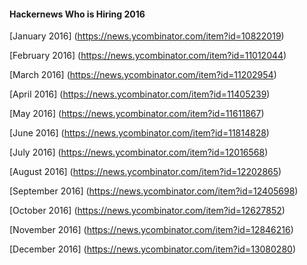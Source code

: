 #### Hackernews Who is Hiring 2016

[January 2016]
(https://news.ycombinator.com/item?id=10822019)

[February 2016]
(https://news.ycombinator.com/item?id=11012044)

[March 2016]
(https://news.ycombinator.com/item?id=11202954)

[April 2016]
(https://news.ycombinator.com/item?id=11405239)

[May 2016]
(https://news.ycombinator.com/item?id=11611867)

[June 2016]
(https://news.ycombinator.com/item?id=11814828)

[July 2016]
(https://news.ycombinator.com/item?id=12016568)

[August 2016]
(https://news.ycombinator.com/item?id=12202865)

[September 2016]
(https://news.ycombinator.com/item?id=12405698)

[October 2016]
(https://news.ycombinator.com/item?id=12627852)

[November 2016]
(https://news.ycombinator.com/item?id=12846216)

[December 2016]
(https://news.ycombinator.com/item?id=13080280)
